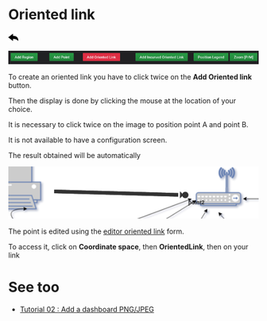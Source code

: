 # Oriented link

[![](../../screenshots/other/Go-back.png)](README.md)

![menu](../../screenshots/panel/oriented-link.jpg)

To create an oriented link you have to click twice on the **Add Oriented link** button.

Then the display is done by clicking the mouse at the location of your choice.

It is necessary to click twice on the image to position point A and point B.

It is not available to have a configuration screen.

The result obtained will be automatically

![menu](../../screenshots/panel/link.png)

The point is edited using the [editor oriented link](../editor/coordinates-space-link.md) form.

To access it, click on **Coordinate space**, then **OrientedLink**, then on your link


# See too

- [Tutorial 02 : Add a dashboard PNG/JPEG](../demo/tutorial02.md)
